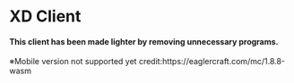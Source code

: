 <!DOCTYPE html>
<h1>XD Client</h1>
<h4>This client has been made lighter 
  by removing unnecessary programs.</h4>
<h4{color="#ff00"}>※Mobile version not supported yet</h4>
<h7>credit:https://eaglercraft.com/mc/1.8.8-wasm</h7>
